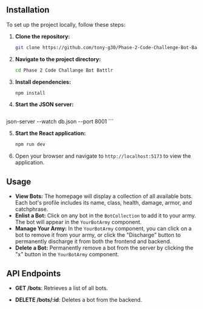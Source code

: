 ## Installation

To set up the project locally, follow these steps:

1. **Clone the repository:**

    ```bash
    git clone https://github.com/tony-g30/Phase-2-Code-Challenge-Bot-Battlr.git
    ```

2. **Navigate to the project directory:**

    ```bash
    cd Phase 2 Code Challange Bot Battlr
    ```

3. **Install dependencies:**

    ```bash
    npm install
    ```

4. **Start the JSON server:**

    ```bash
json-server --watch db.json --port 8001    ```

5. **Start the React application:**

    ```bash
    npm run dev
    ```

6. Open your browser and navigate to `http://localhost:5173` to view the application.

## Usage

- **View Bots:** The homepage will display a collection of all available bots. Each bot's profile includes its name, class, health, damage, armor, and catchphrase.
- **Enlist a Bot:** Click on any bot in the `BotCollection` to add it to your army. The bot will appear in the `YourBotArmy` component.
- **Manage Your Army:** In the `YourBotArmy` component, you can click on a bot to remove it from your army, or click the "Discharge" button to permanently discharge it from both the frontend and backend.
- **Delete a Bot:** Permanently remove a bot from the server by clicking the "x" button in the `YourBotArmy` component.

## API Endpoints

- **GET /bots**: Retrieves a list of all bots.

- **DELETE /bots/:id**: Deletes a bot from the backend.
